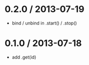 
0.2.0 / 2013-07-19 
==================

 * bind / unbind in .start() / .stop()

0.1.0 / 2013-07-18 
==================

 * add .get(id)
